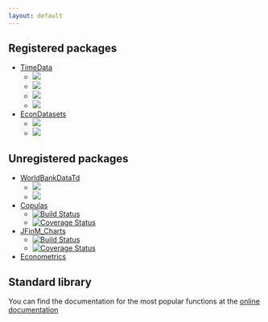 ```yaml
---
layout: default
---
```


## Registered packages

- [TimeData](http://juliafinmetrix.github.io/TimeData.jl)
  - [<img src="https://travis-ci.org/JuliaFinMetriX/TimeData.jl.png">](https://travis-ci.org/JuliaFinMetriX/TimeData.jl)
  - [<img src="https://coveralls.io/repos/JuliaFinMetriX/TimeData.jl/badge.png">](https://coveralls.io/r/JuliaFinMetriX/TimeData.jl?branch%3Dmaster)
  - [<img src="http://pkg.julialang.org/badges/TimeData_release.svg">](http://pkg.julialang.org/?pkg%3DTimeData&ver%3Drelease)
  - [<img src="https://zenodo.org/badge/doi/10.5281/zenodo.12003.png">](http://dx.doi.org/10.5281/zenodo.12003)
- [EconDatasets](http://juliafinmetrix.github.io/EconDatasets.jl)
  - [<img
    src="https://travis-ci.org/JuliaFinMetriX/EconDatasets.jl.png">](https://travis-ci.org/JuliaFinMetriX/EconDatasets.jl)  
  - [<img src="https://coveralls.io/repos/JuliaFinMetriX/EconDatasets.jl/badge.png">](https://coveralls.io/r/JuliaFinMetriX/EconDatasets.jl?branch%3Dmaster)

## Unregistered packages

- [WorldBankDataTd](http://juliafinmetrix.github.io/WorldBankDataTd.jl/)
  - [<img src="https://travis-ci.org/JuliaFinMetriX/WorldBankDataTd.jl.svg">](https://travis-ci.org/JuliaFinMetriX/WorldBankDataTd.jl)
  - [<img src="https://coveralls.io/repos/JuliaFinMetriX/WorldBankDataTd.jl/badge.png">](https://coveralls.io/r/JuliaFinMetriX/WorldBankDataTd.jl)
- [Copulas](http://juliafinmetrix.github.io/Copulas.jl/)
  - [![Build
    Status](https://travis-ci.org/JuliaFinMetriX/Copulas.jl.svg?branch=master)](https://travis-ci.org/JuliaFinMetriX/Copulas.jl)
  - [![Coverage
    Status](https://coveralls.io/repos/JuliaFinMetriX/Copulas.jl/badge.svg?branch=master)](https://coveralls.io/r/JuliaFinMetriX/Copulas.jl?branch=master)
- [JFinM_Charts](https://github.com/JuliaFinMetriX/JFinM_Charts)
  - [![Build Status](https://travis-ci.org/JuliaFinMetriX/JFinM_Charts.svg?branch=master)](https://travis-ci.org/JuliaFinMetriX/JFinM_Charts.jl)
  - [![Coverage Status](https://coveralls.io/repos/JuliaFinMetriX/JFinM_Charts/badge.svg)](https://coveralls.io/r/JuliaFinMetriX/JFinM_Charts)
- [Econometrics](http://juliafinmetrix.github.io/Econometrics.jl/)

## Standard library

You can find the documentation for the most popular functions at the
[online documentation](http://juliafinmetrix.readthedocs.org/en/latest/index.html)
